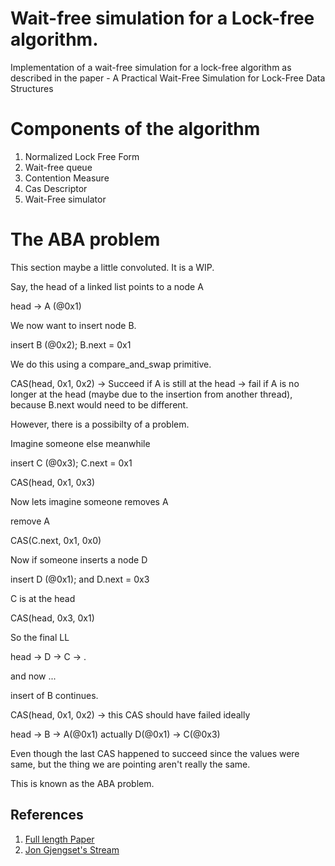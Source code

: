 # Wait-free simulation for a Lock-free algorithm.

Implementation of a wait-free simulation for a lock-free algorithm as described in the paper - A Practical Wait-Free Simulation for Lock-Free Data Structures

# Components of the algorithm
1. Normalized Lock Free Form
2. Wait-free queue
3. Contention Measure
4. Cas Descriptor
5. Wait-Free simulator

# The ABA problem

This section maybe a little convoluted. It is a WIP.

Say, the head of a linked list points to a node A

head -> A (@0x1)

We now want to insert node B.

insert B (@0x2); B.next = 0x1

We do this using a compare_and_swap primitive.

CAS(head, 0x1, 0x2)
    -> Succeed if A is still at the head
    -> fail if A is no longer at the head (maybe due to the insertion from another thread), because B.next would need to be different.

However, there is a possibilty of a problem.

Imagine someone else meanwhile 

insert C (@0x3); C.next = 0x1

CAS(head, 0x1, 0x3)

Now lets imagine someone removes A

remove A

CAS(C.next, 0x1, 0x0)

Now if someone inserts a node D

insert D (@0x1); and D.next = 0x3

C is at the head

CAS(head, 0x3, 0x1)

So the final LL

head -> D -> C -> .

and now ...

insert of B continues.

CAS(head, 0x1, 0x2)
-> this CAS should have failed ideally

head -> B -> A(@0x1) actually D(@0x1) -> C(@0x3)

Even though the last CAS happened to succeed since the values were same, but the thing we are pointing aren't really the same.

This is known as the ABA problem. 

## References
1. [Full length Paper](http://cs.technion.ac.il/~erez/Papers/wf-simulation-full.pdf)
2. [Jon Gjengset's Stream](https://youtube.com/watch?v=Bw8-vvtA-E8&list=TLPQMTMwNzIwMjFtX6aDZ-oy3Q&index=4) 
